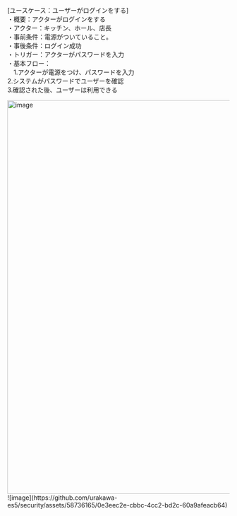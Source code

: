 [ユースケース：ユーザーがログインをする]    
・概要：アクターがログインをする  
・アクター：キッチン、ホール、店長  
・事前条件：電源がついていること。    
・事後条件：ログイン成功   
・トリガー：アクターがパスワードを入力     
・基本フロー：      
　1.アクターが電源をつけ、パスワードを入力    
  2.システムがパスワードでユーザーを確認   
  3.確認された後、ユーザーは利用できる  

  <img width="891" alt="image" src="https://github.com/urakawa-es5/security/assets/119495449/5d8e9b3f-1514-4d26-84e5-30edb20e0529">
  ![image](https://github.com/urakawa-es5/security/assets/58736165/0e3eec2e-cbbc-4cc2-bd2c-60a9afeacb64)


